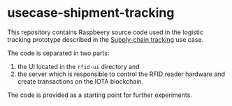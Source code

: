 # usecase-shipment-tracking

This repository contains Raspbeery source code used in the logistic tracking prototype described
in the [Supply-chain tracking](https://www.proxeus.com/blog-posts/proxeus-technology-enables-shipment-tracking-system-based-on-iota) use case.

The code is separated in two parts:
1. the UI located in the `rfid-ui` directory and
2. the server which is responsible to control the RFID reader hardware and create transactions on the IOTA blockchain.

The code is provided as a starting point for further experiments.

